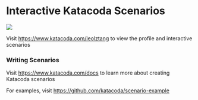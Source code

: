 # Interactive Katacoda Scenarios

[![](http://shields.katacoda.com/katacoda/leolztang/count.svg)](https://www.katacoda.com/leolztang "Get your profile on Katacoda.com")

Visit https://www.katacoda.com/leolztang to view the profile and interactive scenarios

### Writing Scenarios
Visit https://www.katacoda.com/docs to learn more about creating Katacoda scenarios

For examples, visit https://github.com/katacoda/scenario-example
